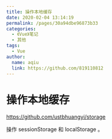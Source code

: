 ```yaml
---
title: 操作本地缓存
date: 2020-02-04 13:14:19
permalink: /pages/30a94dbe96873b33
categories:
  - 《Vue》笔记
  - 其他
tags:
  - Vue
author:
  name: aqiu
  link: https://github.com/819110812
---
```

# 操作本地缓存

<https://github.com/ustbhuangyi/storage>

操作 sessionStorage 和 localStorage 。
